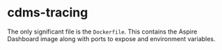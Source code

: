 # cdms-tracing

The only significant file is the `Dockerfile`. This contains the Aspire Dashboard image along with ports to expose and environment variables.